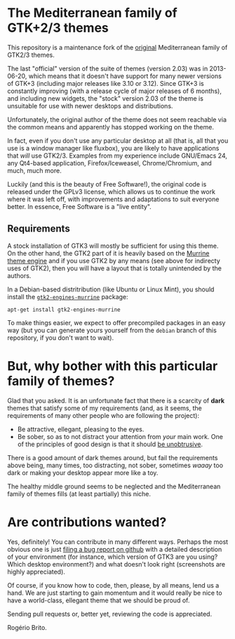 # The Mediterranean family of GTK+2/3 themes

This repository is a maintenance fork of the [original][0] Mediterranean
family of GTK2/3 themes.

[0]: http://gnome-look.org/content/show.php/MediterraneanNight+Series?content=156782

The last "official" version of the suite of themes (version 2.03) was in
2013-06-20, which means that it doesn't have support for many newer versions
of GTK+3 (including major releases like 3.10 or 3.12).  Since GTK+3 is
constantly improving (with a release cycle of major releases of 6 months),
and including new widgets, the "stock" version 2.03 of the theme is
unsuitable for use with newer desktops and distributions.

Unfortunately, the original author of the theme does not seem reachable via
the common means and apparently has stopped working on the theme.

In fact, even if you don't use any particular desktop at all (that is, all
that you use is a window manager like fluxbox), you are likely to have
applications that *will* use GTK2/3. Examples from my experience include
GNU/Emacs 24, any Qt4-based application, Firefox/Iceweasel, Chrome/Chromium,
and much, much more.

Luckily (and this is the beauty of Free Software!), the original code is
released under the GPLv3 license, which allows us to continue the work where
it was left off, with improvements and adaptations to suit everyone better.
In essence, Free Software is a "live entity".

## Requirements

A stock installation of GTK3 will mostly be sufficient for using this theme.
On the other hand, the GTK2 part of it is heavily based on the
[Murrine theme engine][3] and if you use GTK2 by any means (see above for
indirecty uses of GTK2), then you will have a layout that is totally
unintended by the authors.

[3]: http://gnome-look.org/content/show.php?content=42755

In a Debian-based distritribution (like Ubuntu or Linux Mint), you should
install the [`gtk2-engines-murrine`][4] package:

    apt-get install gtk2-engines-murrine

To make things easier, we expect to offer precompiled packages in an easy
way (but you can generate yours yourself from the `debian` branch of this
repository, if you don't want to wait).

[4]: https://packages.debian.org/sid/gtk2-engines-murrine

# But, why bother with this particular family of themes?

Glad that you asked. It is an unfortunate fact that there is a scarcity of
**dark** themes that satisfy some of my requirements (and, as it seems, the
requirements of many other people who are following the project):

* Be attractive, ellegant, pleasing to the eyes.
* Be sober, so as to not distract your attention from *your* main work.  One
  of the principles of good design is that it should [be unobtrusive][1].

[1]: http://en.wikipedia.org/wiki/Dieter_Rams#Dieter_Rams:_ten_principles_for_good_design

There is a good amount of dark themes around, but fail the requirements
above being, many times, too distracting, not sober, sometimes *waaay* too
dark or making your desktop appear more like a toy.

The healthy middle ground seems to be neglected and the Mediterranean family
of themes fills (at least partially) this niche.

# Are contributions wanted?

Yes, definitely! You can contribute in many different ways. Perhaps the most
obvious one is just [filing a bug report on github][2] with a detailed
description of your environment (for instance, which version of GTK3 are you
using? Which desktop environment?) and what doesn't look right (screenshots
are highly appreciated).

[2]: https://github.com/rbrito/pkg-mediterranean-gtk-themes/issues

Of course, if you know how to code, then, please, by all means, lend us a
hand.  We are just starting to gain momentum and it would really be nice to
have a world-class, ellegant theme that we should be proud of.

Sending pull requests or, better yet, reviewing the code is appreciated.


Rogério Brito.
